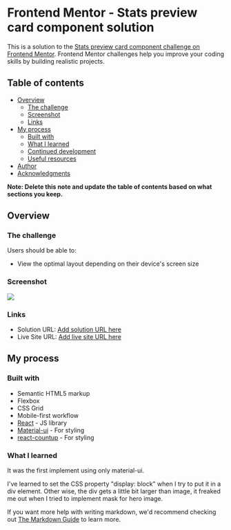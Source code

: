 # Frontend Mentor - Stats preview card component solution

This is a solution to the [Stats preview card component challenge on Frontend Mentor](https://www.frontendmentor.io/challenges/stats-preview-card-component-8JqbgoU62). Frontend Mentor challenges help you improve your coding skills by building realistic projects.

## Table of contents

- [Overview](#overview)
  - [The challenge](#the-challenge)
  - [Screenshot](#screenshot)
  - [Links](#links)
- [My process](#my-process)
  - [Built with](#built-with)
  - [What I learned](#what-i-learned)
  - [Continued development](#continued-development)
  - [Useful resources](#useful-resources)
- [Author](#author)
- [Acknowledgments](#acknowledgments)

**Note: Delete this note and update the table of contents based on what sections you keep.**

## Overview

### The challenge

Users should be able to:

- View the optimal layout depending on their device's screen size

### Screenshot

![](./screenshot.jpg)

### Links

- Solution URL: [Add solution URL here](https://your-solution-url.com)
- Live Site URL: [Add live site URL here](https://your-live-site-url.com)

## My process

### Built with

- Semantic HTML5 markup
- Flexbox
- CSS Grid
- Mobile-first workflow
- [React](https://reactjs.org/) - JS library
- [Material-ui](https://material-ui.com/) - For styling
- [react-countup](https://github.com/glennreyes/react-countup) - For styling

### What I learned

It was the first implement using only material-ui.

I've learned to set the CSS property "display: block" when I try to put it in a div element.
Other wise, the div gets a little bit larger than image, it freaked me out when I tried to
implement mask for hero image.

If you want more help with writing markdown, we'd recommend checking out [The Markdown Guide](https://www.markdownguide.org/) to learn more.
